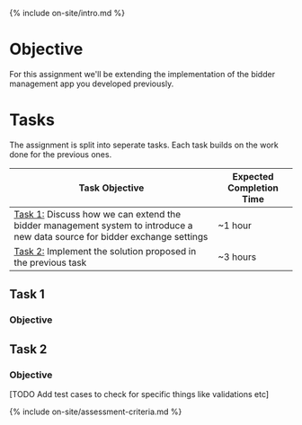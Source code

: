 {% include on-site/intro.md %}

# Objective

For this assignment we'll be extending the implementation of the bidder management app you developed previously.

# Tasks

The assignment is split into seperate tasks. Each task builds on the work done for the previous ones. 

| Task Objective | Expected Completion Time |
|---|---|
| [Task 1:](#task-1) Discuss how we can extend the bidder management system to introduce a new data source for bidder exchange settings | ~1 hour |
| [Task 2:](#task-2) Implement the solution proposed in the previous task | ~3 hours |

## Task 1

### Objective


## Task 2

### Objective

[TODO Add test cases to check for specific things like validations etc]

{% include on-site/assessment-criteria.md %}